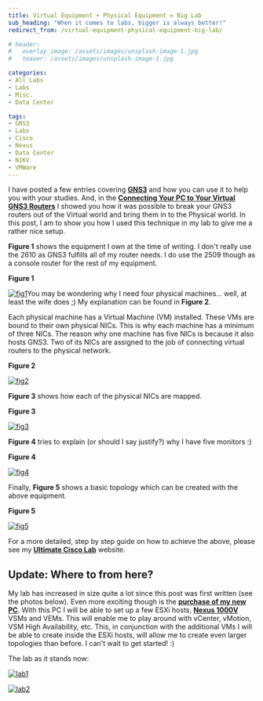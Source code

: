 ```yaml
---
title: Virtual Equipment + Physical Equipment = Big Lab
sub_heading: "When it comes to labs, bigger is always better!"
redirect_from: /virtual-equipment-physical-equipment-big-lab/

# header:
#   overlay_image: /assets/images/unsplash-image-1.jpg
#   teaser: /assets/images/unsplash-image-1.jpg

categories:
- All Labs
- Labs
- Misc.
- Data Center

tags:
- GNS3
- Labs
- Cisco
- Nexus
- Data Center
- N1KV
- VMWare
---
```

I have posted a few entries covering [**GNS3**](/tags/#GNS3) and how you can use it to help you with your studies. And, in the [**Connecting Your PC to Your Virtual GNS3 Routers**](/connecting-pc-virtual-gns3-routers/ "Connecting Your PC to Your Virtual GNS3 Routers") I showed you how it was possible to break your GNS3 routers out of the Virtual world and bring them in to the Physical world. In this post, I am to show you how I used this technique in my lab to give me a rather nice setup.

**Figure 1** shows the equipment I own at the time of writing. I don't really use the 2610 as GNS3 fulfills all of my router needs. I do use the 2509 though as a console router for the rest of my equipment.

**Figure 1**

[![fig1](/assets/2015/02/fig1.png)](/assets/2015/02/fig1.png)You may be wondering why I need four physical machines... well, at least the wife does ;) My explanation can be found in **Figure 2**.

Each physical machine has a Virtual Machine (VM) installed. These VMs are bound to their own physical NICs. This is why each machine has a minimum of three NICs. The reason why one machine has five NICs is because it also hosts GNS3. Two of its NICs are assigned to the job of connecting virtual routers to the physical network.

**Figure 2**

[![fig2](/assets/2015/02/fig2.png)](/assets/2015/02/fig2.png)

**Figure 3** shows how each of the physical NICs are mapped.

**Figure 3**

[![fig3](/assets/2015/02/fig3.png)](/assets/2015/02/fig3.png)

**Figure 4** tries to explain (or should I say justify?) why I have five monitors :)

**Figure 4**

[![fig4](/assets/2015/02/fig4.png)](/assets/2015/02/fig4.png)

Finally, **Figure 5** shows a basic topology which can be created with the above equipment.

**Figure 5**

[![fig5](/assets/2015/02/fig5.png)](/assets/2015/02/fig5.png)

For a more detailed, step by step guide on how to achieve the above, please see my [**Ultimate Cisco Lab**](http://www.ultimateciscolab.info) website.

## Update: Where to from here?

My lab has increased in size quite a lot since this post was first written (see the photos below). Even more exciting though is the [**purchase of my new PC**](/new-pc-nexus-1000v-come/ "New PC – Nexus 1000V here I come!"). With this PC I will be able to set up a few ESXi hosts, [**Nexus 1000V**](/download-install-nexus-1000v-free/ "Download & Install Nexus 1000v For Free!") VSMs and VEMs. This will enable me to play around with vCenter, vMotion, VSM High Availability, etc. This, in conjunction with the additional VMs I will be able to create inside the ESXi hosts, will allow me to create even larger topologies than before. I can't wait to get started! :)

The lab as it stands now:

[![lab1](/assets/2015/02/lab1.jpg)](/assets/2015/02/lab1.jpg)

[![lab2](/assets/2015/02/lab2.jpg)](/assets/2015/02/lab2.jpg)